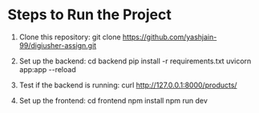 # Steps to Run the Project

1. Clone this repository:
   git clone https://github.com/yashjain-99/digiusher-assign.git

2. Set up the backend:
   cd backend
   pip install -r requirements.txt
   uvicorn app:app --reload

3. Test if the backend is running:
   curl http://127.0.0.1:8000/products/

4. Set up the frontend:
   cd frontend
   npm install
   npm run dev
